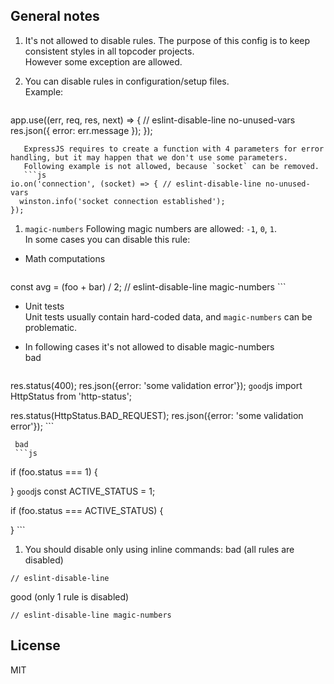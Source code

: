 ## General notes
1. It's not allowed to disable rules. The purpose of this config is to keep consistent styles in all topcoder projects.  
   However some exception are allowed.  
1. You can disable rules in configuration/setup files.  
   Example:

   ```js

app.use((err, req, res, next) => { // eslint-disable-line no-unused-vars
  res.json({
    error: err.message
  });
});

```
   ExpressJS requires to create a function with 4 parameters for error handling, but it may happen that we don't use some parameters.  
   Following example is not allowed, because `socket` can be removed.
   ```js
io.on('connection', (socket) => { // eslint-disable-line no-unused-vars
  winston.info('socket connection established');
});
```
1. `magic-numbers`
   Following magic numbers are allowed: `-1`, `0`, `1`.  
   In some cases you can disable this rule:  
  * Math computations  
     ```js
const avg = (foo + bar) / 2; // eslint-disable-line magic-numbers
     ```
  * Unit tests  
     Unit tests usually contain hard-coded data, and `magic-numbers` can be problematic.  
     
  * In following cases it's not allowed to disable magic-numbers  
     bad
     ```js
res.status(400);
res.json({error: 'some validation error'});
     ```
     good
     ```js
import HttpStatus from 'http-status';

res.status(HttpStatus.BAD_REQUEST);
res.json({error: 'some validation error'});
     ```

     bad
     ```js
if (foo.status === 1) {

}
     ```
     good
     ```js
const ACTIVE_STATUS = 1;

if (foo.status === ACTIVE_STATUS) {

}
     ```
1. You should disable only using inline commands:
   bad (all rules are disabled)
```
// eslint-disable-line
```
   good (only 1 rule is disabled)
```
// eslint-disable-line magic-numbers
```


## License
MIT

